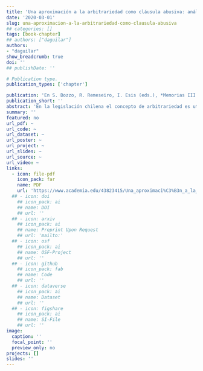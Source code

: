 ```yaml
---
title: 'Una aproximación a la arbitrariedad como cláusula abusiva: análisis a la cláusula del no-show'
date: '2020-03-01'
slug: una-aproximacion-a-la-arbitrariedad-como-clausula-abusiva
## categories: []
tags: [book-chapter]
## authors: ["daguilar"]
authors:
- "daguilar"
show_breadcrumb: true
doi: ''
## publishDate: ''

# Publication type.
publication_types: ['chapter']

publication: 'En S. Bozzo, R. Remeseiro, I. Esis (eds.), *Memorias III Congreso Internacional de Regulación y Consumo*. Santiago: RIL Editores'
publication_short: ''
abstract: 'En la legislación chilena el concepto de arbitrariedad es utilizado, a través del artículo 16 letra a) de la Ley 19.496, como una causal para determinar la abusividad de una cláusula en un contrato de adhesión, sin embargo, no se define qué se entiende por tal. Este artículo aborda la noción de cláusulas abusivas y, en específico, el concepto de arbitrariedad, utilizando un caso del mercado de servicios de transporte aéreo de pasajeros como ejemplo, con el objetivo de prestar sustento a la invocación que se realiza de dicha norma. A partir de un análisis comparado para entender el tratamiento que distintas legislaciones latinoamericanas realizan sobre las cláusulas abusivas y la arbitrariedad como causal, se indagarán los criterios que el Servicio Nacional del Consumidor (SERNAC) ha utilizado en Chile para imputarla; procediéndose a exponer algunos de los criterios jurisprudenciales que se han elaborado para sancionar su vulneración. Finalmente, luego de examinar la cláusula del no show se reflexiona que, aun cuando la norma chilena no provee de una definición para el concepto de arbitrariedad, es posible concluir, a partir de la jurisprudencia, que esta se refiere a toda cláusula contractual donde sea posible observar una posición de abuso exorbitante con correlativo riesgo de detrimento y subordinación de la contraparte débil y que no cuente con una justificación alguna que la explique.'
summary: ''
featured: no
url_pdf: ~
url_code: ~
url_dataset: ~
url_poster: ~
url_project: ~
url_slides: ~
url_source: ~
url_video: ~
links:
  - icon: file-pdf
    icon_pack: far
    name: PDF
    url: 'https://www.academia.edu/43823415/Una_aproximaci%C3%B3n_a_la_arbitrariedad_como_cl%C3%A1usula_abusiva_an%C3%A1lisis_a_la_cl%C3%A1usula_del_no_show'
  ## - icon: doi
    ## icon_pack: ai
    ## name: DOI
    ## url: ''
  ## - icon: arxiv
    ## icon_pack: ai
    ## name: Preprint Upon Request
    ## url: 'mailto:'
  ## - icon: osf
    ## icon_pack: ai
    ## name: OSF-Project
    ## url: ''
  ## - icon: github
    ## icon_pack: fab
    ## name: Code
    ## url: ''
  ## - icon: dataverse
    ## icon_pack: ai
    ## name: Dataset
    ## url: ''
  ## - icon: figshare
    ## icon_pack: ai
    ## name: SI-File
    ## url: ''
image:
  caption: ''
  focal_point: ''
  preview_only: no
projects: []
slides: ''
---
```

